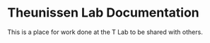 # Theunissen Lab Documentation
This is a place for work done at the T Lab to be shared with others.
